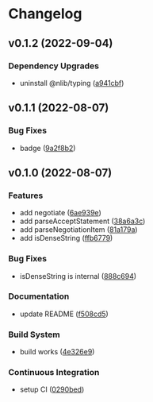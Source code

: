 # Changelog

## v0.1.2 (2022-09-04)

### Dependency Upgrades

- uninstall @nlib/typing ([a941cbf](https://github.com/nlibjs/negotiate/commit/a941cbf2408790691c09fc4d4954187ae5fc5768))


## v0.1.1 (2022-08-07)

### Bug Fixes

- badge ([9a2f8b2](https://github.com/nlibjs/negotiate/commit/9a2f8b27392ce6bc2b20351c54fbc1831fe61e02))


## v0.1.0 (2022-08-07)

### Features

- add negotiate ([6ae939e](https://github.com/nlibjs/negotiate/commit/6ae939e623b755b5b3b2b14896492cec56d8983c))
- add parseAcceptStatement ([38a6a3c](https://github.com/nlibjs/negotiate/commit/38a6a3ce80cb4ab4ab4b99eac72644172ab75eaa))
- add parseNegotiationItem ([81a179a](https://github.com/nlibjs/negotiate/commit/81a179ae0dea0fdc9df8878555f26a9a51f6106b))
- add isDenseString ([ffb6779](https://github.com/nlibjs/negotiate/commit/ffb6779763857b746ac0a9a990aba348bc819022))

### Bug Fixes

- isDenseString is internal ([888c694](https://github.com/nlibjs/negotiate/commit/888c694c9edd5c7cd2201dc17d61a1878a54f21d))

### Documentation

- update README ([f508cd5](https://github.com/nlibjs/negotiate/commit/f508cd590ebd13680314fcfa5739a8dd1746a5f7))

### Build System

- build works ([4e326e9](https://github.com/nlibjs/negotiate/commit/4e326e950273af915e69c8704739048e2d02913d))

### Continuous Integration

- setup CI ([0290bed](https://github.com/nlibjs/negotiate/commit/0290bed8a92583e51d22bcce1aeb5aad474fffde))


